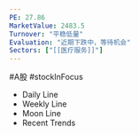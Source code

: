 ```yaml
---
PE: 27.86
MarketValue: 2483.5 
Turnover: "平稳低量"
Evaluation: "近期下跌中，等待机会"
Sectors: ["[[医疗服务]]"]
---
```

#A股 #stockInFocus 

- Daily Line
- Weekly Line
- Moon Line
- Recent Trends

